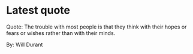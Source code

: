 # Latest quote 

Quote: The trouble with most people is that they think with their hopes or fears or wishes rather than with their minds. 

By: Will Durant